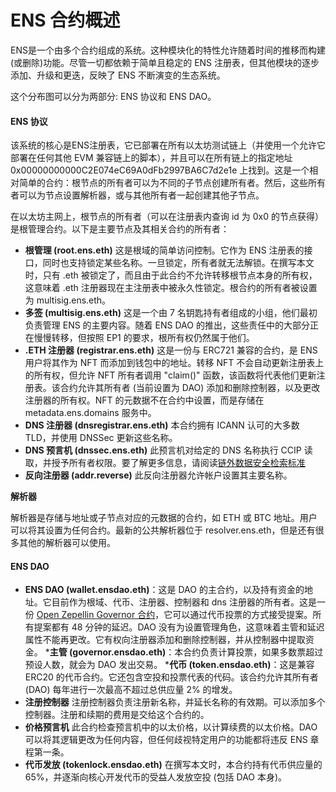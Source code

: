 # ENS 合约概述

ENS是一个由多个合约组成的系统。这种模块化的特性允许随着时间的推移而构建(或删除)功能。尽管一切都依赖于简单且稳定的 ENS 注册表，但其他模块的逐步添加、升级和更迭，反映了 ENS 不断演变的生态系统。

这个分布图可以分为两部分: ENS 协议和 ENS DAO。

#### ENS 协议

该系统的核心是ENS注册表，它已部署在所有以太坊测试链上（并使用一个允许它部署在任何其他 EVM 兼容链上的脚本），并且可以在所有链上的指定地址 0x00000000000C2E074eC69A0dFb2997BA6C7d2e1e 上找到。这是一个相对简单的合约：根节点的所有者可以为不同的子节点创建所有者。然后，这些所有者可以为节点设置解析器，或与其他所有者一起创建其他子节点。

在以太坊主网上，根节点的所有者（可以在注册表内查询 id 为 0x0 的节点获得）是根管理合约。以下是主要节点及其相关合约的所有者：

* **根管理 (root.ens.eth)** 这是根域的简单访问控制。它作为 ENS 注册表的接口，同时也支持锁定某些名称。一旦锁定，所有者就无法解锁。在撰写本文时，只有 .eth 被锁定了，而且由于此合约不允许转移根节点本身的所有权，这意味着 .eth 注册器现在主注册表中被永久性锁定。根合约的所有者被设置为 multisig.ens.eth。
* **多签 (multisig.ens.eth)** 这是一个由 7 名钥匙持有者组成的小组，他们最初负责管理 ENS 的主要内容。随着 ENS DAO 的推出，这些责任中的大部分正在慢慢转移，但按照 EP1 的要求，根所有权仍然属于他们。
* **.ETH 注册器 (registrar.ens.eth)** 这是一份与 ERC721 兼容的合约，是 ENS 用户将其作为 NFT 而添加到钱包中的地址。转移 NFT 不会自动更新注册表上的所有权，但允许 NFT 所有者调用 "claim()" 函数，该函数将代表他们更新注册表。该合约允许其所有者 (当前设置为 DAO) 添加和删除控制器，以及更改注册器的所有权。NFT 的元数据不在合约中设置，而是存储在 metadata.ens.domains 服务中。
* **DNS 注册器 (dnsregistrar.ens.eth)** 本合约拥有 ICANN 认可的大多数 TLD，并使用 DNSSec 更新这些名称。
* **DNS 预言机 (dnssec.ens.eth)** 此预言机对给定的 DNS 名称执行 CCIP 读取，并授予所有者权限。要了解更多信息，请阅读[链外数据安全检索标准](https://eips.ethereum.org/EIPS/eip-3668)
* **反向注册器 (addr.reverse)** 此反向注册器允许帐户设置其主要名称。

**解析器**

解析器是存储与地址或子节点对应的元数据的合约，如 ETH 或 BTC 地址。用户可以将其设置为任何合约。最新的公共解析器位于 resolver.ens.eth，但是还有很多其他的解析器可以使用。

#### ENS DAO

* **ENS DAO (wallet.ensdao.eth)**：这是 DAO 的主合约，以及持有资金的地址。它目前作为根域、代币、注册器、控制器和 dns 注册器的所有者。这是一份 [Open Zepellin Governor 合约](https://docs.openzeppelin.com/contracts/4.x/governance)，它可以通过代币投票的方式接受提案。所有提案都有 48 分钟的延迟。DAO 没有为设置管理角色，这意味着主管和延迟属性不能再更改。它有权向注册器添加和删除控制器，并从控制器中提取资金。 \***主管 (governor.ensdao.eth)**：本合约负责计算投票，如果多数票超过预设人数，就会为 DAO 发出交易。 \***代币 (token.ensdao.eth)**：这是兼容 ERC20 的代币合约。它还包含空投和投票代表的代码。该合约允许其所有者 (DAO) 每年进行一次最高不超过总供应量 2% 的增发。
* **注册控制器** 注册控制器负责注册新名称，并延长名称的有效期。可以添加多个控制器。注册和续期的费用是交给这个合约的。
* **价格预言机** 此合约检查预言机中的以太价格，以计算续费的以太价格。DAO 可以将其逻辑更改为任何内容，但任何歧视特定用户的功能都将违反 ENS 章程第一条。
* **代币发放 (tokenlock.ensdao.eth)** 在撰写本文时，本合约持有代币供应量的 65%，并逐渐向核心开发代币的受益人发放空投 (包括 DAO 本身)。
